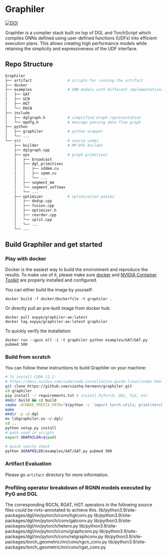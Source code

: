 # Graphiler
[![DOI](https://zenodo.org/badge/DOI/10.5281/zenodo.6331245.svg)](https://doi.org/10.5281/zenodo.6331245)

Graphiler is a compiler stack built on top of DGL and TorchScript which compiles GNNs defined using user-defined functions (UDFs) into efficient execution plans. 
This allows creating high performance models while retaining the simplicity and expressiveness of the UDF interface.

## Repo Structure
``` bash
Graphiler
├── artifact                # scripts for running the artifact
├── docker
├── examples                # GNN models with different implementations
│   ├── GAT
│   ├── GCN
│   ├── HGT
│   └── RGCN
├── include
│   ├── dglgraph.h          # simplified Graph representation
│   └── mpdfg.h             # message passing data flow graph
├── python
│   ├── graphiler           # python wrapper
│   └── ...
└── src                     # source codes
    ├── builder             # MP-DFG builder
    ├── dglgraph.cpp
    ├── ops                 # graph primitives
    │   ├── broadcast
    │   ├── dgl_primitives
    │   │   ├── sddmm.cu
    │   │   ├── spmm.cu
    │   │   └── ...
    │   ├── segment_mm
    │   └── segment_softmax
    │   └── ...
    ├── optimizer           # optimization passes
    │   ├── dedup.cpp
    │   ├── fusion.cpp
    │   ├── optimizer.h
    │   ├── reorder.cpp
    │   └── split.cpp
    │   └── ...
    └── ...
```
## Build Graphiler and get started
### Play with docker
Docker is the easiest way to build the environment and reproduce the results. To make use of it, please make sure [docker](https://docs.docker.com/engine/install/) and [NVIDIA Container Toolkit](https://docs.nvidia.com/datacenter/cloud-native/container-toolkit/install-guide.html) are properly installed and configured.

You can either build the image by yourself:
```
docker build -f docker/Dockerfile -t graphiler .
```
Or directly pull an pre-built image from docker hub:
```
docker pull expye/graphiler-ae:latest
docker tag expye/graphiler-ae:latest graphiler
```
To quickly verify the installation:
```
docker run --gpus all -i -t graphiler python examples/GAT/GAT.py pubmed 500
```
### Build from scratch
You can follow these instructions to build Graphiler on your machine:
```bash
# To install CUDA 11.1:
# https://docs.nvidia.com/cuda/cuda-installation-guide-linux/index.html 
git clone https://github.com/xiezhq-hermann/graphiler.git
cd graphiler
pip install -r requirements.txt # install PyTorch, DGL, PyG, etc
mkdir build && cd build
cmake -DCMAKE_PREFIX_PATH="$(python -c 'import torch.utils; print(torch.utils.cmake_prefix_path)')" ..
make
mkdir -p ~/.dgl
mv libgraphiler.so ~/.dgl/
cd ..
python setup.py install
# path used in scripts
export GRAPHILER=$(pwd)

# quick sanity check
python $GRAPHILER/examples/GAT/GAT.py pubmed 500
```

### Artifact Evaluation
Please go `artifact` directory for more information.

### Profiling operator breakdown of RGNN models executed by PyG and DGL
The corresponding RGCN, RGAT, HGT operators in the following source files could be nvtx-annotated to achieve this.
lib/python3.9/site-packages/dgl/nn/pytorch/conv/hgtconv.py
lib/python3.9/site-packages/dgl/nn/pytorch/conv/gatconv.py
lib/python3.9/site-packages/dgl/nn/pytorch/hetero.py
lib/python3.9/site-packages/dgl/nn/pytorch/conv/graphconv.py
lib/python3.9/site-packages/dgl/nn/pytorch/conv/relgraphconv.py
lib/python3.9/site-packages/torch_geometric/nn/conv/rgcn_conv.py
lib/python3.9/site-packages/torch_geometric/nn/conv/rgat_conv.py
